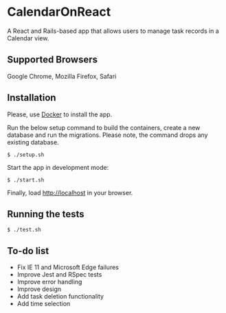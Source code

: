 # CalendarOnReact

A React and Rails-based app that allows users to manage task records in a Calendar view.

## Supported Browsers
Google Chrome, Mozilla Firefox, Safari

## Installation

Please, use [Docker](https://docs.docker.com/) to install the app.

Run the below setup command to build the containers, create a new database and run the migrations. Please note, the command drops any existing database.
```
$ ./setup.sh
```

Start the app in development mode:
```
$ ./start.sh
```

Finally, load [http://localhost](http://localhost) in your browser.


## Running the tests

```
$ ./test.sh
```

## To-do list

* Fix IE 11 and Microsoft Edge failures
* Improve Jest and RSpec tests
* Improve error handling
* Improve design
* Add task deletion functionality
* Add time selection
